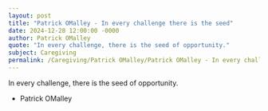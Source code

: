 ```yaml
---
layout: post
title: "Patrick OMalley - In every challenge there is the seed"
date: 2024-12-28 12:00:00 -0000
author: Patrick OMalley
quote: "In every challenge, there is the seed of opportunity."
subject: Caregiving
permalink: /Caregiving/Patrick OMalley/Patrick OMalley - In every challenge there is the seed
---
```


In every challenge, there is the seed of opportunity.

- Patrick OMalley
